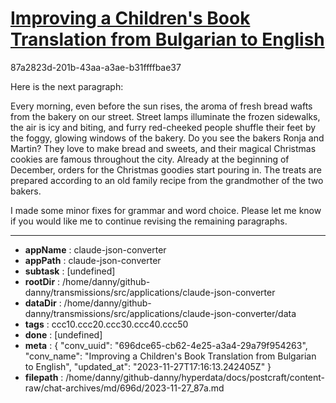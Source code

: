 # [Improving a Children's Book Translation from Bulgarian to English](https://claude.ai/chat/696dce65-cb62-4e25-a3a4-29a79f954263)

87a2823d-201b-43aa-a3ae-b31ffffbae37

Here is the next paragraph:

Every morning, even before the sun rises, the aroma of fresh bread wafts from the bakery on our street. Street lamps illuminate the frozen sidewalks, the air is icy and biting, and furry red-cheeked people shuffle their feet by the foggy, glowing windows of the bakery. Do you see the bakers Ronja and Martin? They love to make bread and sweets, and their magical Christmas cookies are famous throughout the city. Already at the beginning of December, orders for the Christmas goodies start pouring in. The treats are prepared according to an old family recipe from the grandmother of the two bakers.  

I made some minor fixes for grammar and word choice. Please let me know if you would like me to continue revising the remaining paragraphs.

---

* **appName** : claude-json-converter
* **appPath** : claude-json-converter
* **subtask** : [undefined]
* **rootDir** : /home/danny/github-danny/transmissions/src/applications/claude-json-converter
* **dataDir** : /home/danny/github-danny/transmissions/src/applications/claude-json-converter/data
* **tags** : ccc10.ccc20.ccc30.ccc40.ccc50
* **done** : [undefined]
* **meta** : {
  "conv_uuid": "696dce65-cb62-4e25-a3a4-29a79f954263",
  "conv_name": "Improving a Children's Book Translation from Bulgarian to English",
  "updated_at": "2023-11-27T17:16:13.242405Z"
}
* **filepath** : /home/danny/github-danny/hyperdata/docs/postcraft/content-raw/chat-archives/md/696d/2023-11-27_87a.md
